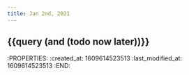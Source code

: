 ```yaml
---
title: Jan 2nd, 2021
---
```


## {{query (and (todo now later))}}
:PROPERTIES:
:created_at: 1609614523513
:last_modified_at: 1609614523513
:END:
